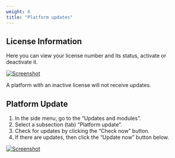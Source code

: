 ```yaml
---
weight: 8
title: "Platform updates"
---
```


## License Information

Here you can view your license number and its status, activate or deactivate it. 

[![Screenshot](/images/2025-01-05_13-54-06.png)](/images/2025-01-05_13-54-06.png)

A platform with an inactive license will not receive updates.


## Platform Update

1. In the side menu, go to the “Updates and modules”.
2. Select a subsection (tab) “Platform update”.
3. Check for updates by clicking the “Check now” button.
4. If there are updates, then click the “Update now” button below.

[![Screenshot](/images/2025-01-05_13-56-33.png)](/images/2025-01-05_13-56-33.png)